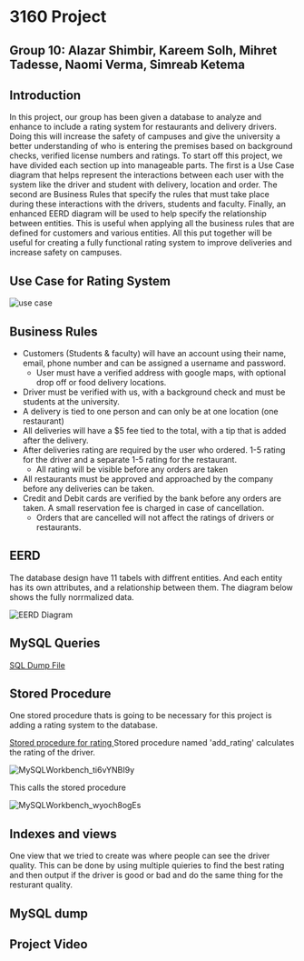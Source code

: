 
# 3160 Project

## Group 10: Alazar Shimbir, Kareem Solh, Mihret Tadesse, Naomi Verma, Simreab Ketema


## Introduction

   In this project, our group has been given a database to analyze and enhance to include a rating system for restaurants and delivery drivers. Doing this will increase the safety of campuses and give the university a better understanding of who is entering the premises based on background checks, verified license numbers and ratings. To start off this project, we have divided each section up into manageable parts. The first is a Use Case diagram that helps represent the interactions between each user with the system like the driver and student with delivery, location and order. The second are Business Rules that specify the rules that must take place during these interactions with the drivers, students and faculty. Finally, an enhanced EERD diagram will be used to help specify the relationship between entities. This is useful when applying all the business rules that are defined for customers and various entities. All this put together will be useful for creating a fully functional rating system to improve deliveries and increase safety on campuses. 


## Use Case for Rating System

![use case](https://user-images.githubusercontent.com/77816981/113527200-be8eff00-958a-11eb-9638-a6b51c34f7c9.png)


## Business Rules
*	Customers (Students & faculty) will have an account using their name, email, phone number and can be assigned a username and password. 
    *   User must have a verified address with google maps, with optional drop off or food delivery locations. 
*	Driver must be verified with us, with a background check and must be students at the university. 
*	A delivery is tied to one person and can only be at one location (one restaurant) 
*	All deliveries will have a $5 fee tied to the total, with a tip that is added after the delivery. 
*	After deliveries rating are required by the user who ordered. 1-5 rating for the driver and a separate 1-5 rating for the restaurant. 
    *   All rating will be visible before any orders are taken
*	All restaurants must be approved and approached by the company before any deliveries can be taken. 
*	Credit and Debit cards are verified by the bank before any orders are taken. A small reservation fee is charged in case of cancellation. 
    *   Orders that are cancelled will not affect the ratings of drivers or restaurants.


## EERD
The database design have 11 tabels with diffrent entities. And each entity has its own attributes, and a relationship between them. The diagram below shows the fully norrmalized data.

![EERD Diagram](https://user-images.githubusercontent.com/79599152/113529940-d2d6fa00-9592-11eb-9262-9bf123e1538b.png)



## MySQL Queries
[SQL Dump File](https://github.com/Ksolh/3160project/blob/main/campus_eats_dump_file.sql)

## Stored Procedure
One stored procedure thats is going to be necessary for this project is adding a rating system to the database.

[Stored procedure for rating ](https://github.com/Ksolh/3160project/blob/main/Stored%20procedures/add_rating.sql)
Stored procedure named 'add_rating' calculates the rating of the driver.

![MySQLWorkbench_ti6vYNBI9y](https://user-images.githubusercontent.com/71343779/117223433-a4d81600-addb-11eb-891b-718442c13cd0.png)

This calls the stored procedure

![MySQLWorkbench_wyoch8ogEs](https://user-images.githubusercontent.com/71343779/117223480-c20ce480-addb-11eb-9d92-d1b1b2e6d2c8.png)


## Indexes and views
One view that we tried to create was where people can see the driver quality. This can be done by using multiple quieries to find the best rating and then output if the driver is good or bad and do the same thing for the resturant quality.

## MySQL dump


## Project Video
